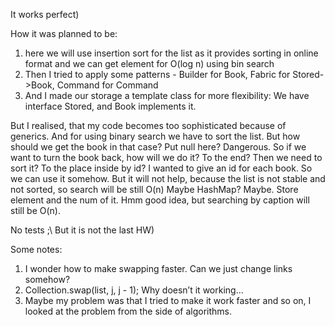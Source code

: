 It works perfect)

How it was planned to be:
1. here we will use insertion sort for the list as it provides sorting in online format and we can get element for O(log n) using bin search
2. Then I tried to apply some patterns - Builder for Book, Fabric for Stored->Book, Command for Command
3. And I made our storage a template class for more flexibility: 
	We have interface Stored, and Book implements it.

But I realised, that my code becomes too sophisticated because of generics.
And for using binary search we have to sort the list. But how should we get the book in that case? Put null here? Dangerous. So if we want to turn the book back, how will we do it? To the end? Then we need to sort it? To the place inside by id? 
I wanted to give an id for each book. So we can use it somehow. But it will not help, because the list is not stable and not sorted, so search will be still O(n)
Maybe HashMap? Maybe. Store element and the num of it. Hmm good idea, but searching by caption will still be O(n). 

No tests ;\ But it is not the last HW)

Some notes:
1. I wonder how to make swapping faster. Can we just change links somehow?
2. Collection.swap(list, j, j - 1); Why doesn’t it working...
3. Maybe my problem was that I tried to make it work faster and so on, I looked at the problem from the side of algorithms. 
